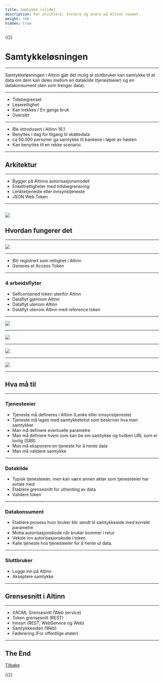 ```yaml
---
title: Samtykke (slide) 
description: For utviklere, testere og andre på Altinn teamet.
weight: 100
hidden: true
---
```

{{<revealjs transition="convex" progress="true" controls="true" history="true" center="true" >}}

# Samtykkeløsningen
---
Samtykkeløsningen i Altinn gjør det mulig at sluttbruker kan samtykke til at 
data om dem kan deles mellom en datakilde (tjenesteeier) og en datakonsument (den som trenger data). 
___
 - Tidsbegrenset
 - Leserettighet
 - Kan trekkes / En gangs bruk
 - Oversikt
___
 - Ble introdusert i Altinn 16.1
 - Benyttes i dag for tilgang til skattedata
 - ca 50.000 personer ga samtykke til bankene i løpet av høsten
 - Kan benyttes til en rekke scenario. 
---
## Arkitektur
___
 - Bygger på Altinns autorisasjonsmodell
 - Enkeltrettigheter med tidsbegrensning
 - Lenktetjeneste eller innsynstjeneste
 - JSON Web Token
___
![](../authorization-rule.png)
---
## Hvordan fungerer det
___
![](../sluttbruker/samtykkesiden/samtykkeside.png)
___
 - Blir registrert som rettighet i Altinn
 - Generes et Access Token
___
### 4 arbeidsflyter
- Selfcontained token utenfor Altinn
- Dataflyt gjennom Altinn
- Dataflyt utenom Altinn
- Dataflyt utenom Altinn med reference token
___

![](../prosess.png)
___

![](../consent-process-througaltinn.png)
___

![](../consent-process-outsidealtinn.png)
___

![](../consent-process-outsidealtinn-reference.png)

---


## Hva må til
___
### Tjenesteeier
- Tjeneste må defineres i Altinn (Lenke eller innsynstjeneste)
- Tjeneste må lages med samtykketekst som beskriver hva man samtykker
- Man må definere eventuelle parametre
- Man må definere hvem som kan be om samtykke og hvilken URL som er lovlig (SRR)
- Man må eksponere en tjeneste for å hente data
- Man må validere samtykke
___
### Datakilde
- Typisk tjenesteeier, men kan være annen aktør som tjenesteeier har avtale med
- Etablere grensesnitt for uthenting av data
- Validere token
___
### Datakonsument
- Etablere prosess hvor bruker blir sendt til samtykkeside med korrekt parametre
- Motta autorisasjonskode når bruker kommer i retur
- Veksle inn autorisasjonskode i token
- Kalle tjeneste hos tjenesteeier for å hente ut data. 
___
### Sluttbruker
- Logge inn på Altinn
- Akseptere samtykke
----
## Grensesnitt i Altinn
___
- XACML Grensesnitt (Web service)
- Token grensesnitt (REST)
- Innsyn (REST, WebService og Web)
- Samtykkesiden (Web)
- Føderering (For offentlige etater)
---
## The End

[Tilbake](../)

{{</revealjs>}}